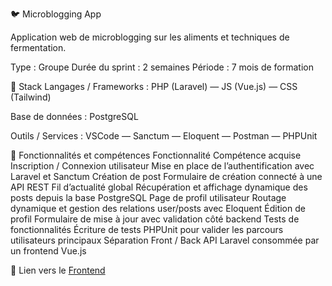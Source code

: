 🐦 Microblogging App

Application web de microblogging sur les aliments et techniques de fermentation.

Type : Groupe
Durée du sprint : 2 semaines
Période : 7 mois de formation

🧱 Stack
Langages / Frameworks : PHP (Laravel) — JS (Vue.js) — CSS (Tailwind)

Base de données : PostgreSQL

Outils / Services : VSCode — Sanctum — Eloquent — Postman — PHPUnit

🧩 Fonctionnalités et compétences
Fonctionnalité	Compétence acquise
Inscription / Connexion utilisateur	Mise en place de l’authentification avec Laravel et Sanctum
Création de post	Formulaire de création connecté à une API REST 
Fil d’actualité global	Récupération et affichage dynamique des posts depuis la base PostgreSQL
Page de profil utilisateur	Routage dynamique et gestion des relations user/posts avec Eloquent
Édition de profil	Formulaire de mise à jour avec validation côté backend
Tests de fonctionnalités	Écriture de tests PHPUnit pour valider les parcours utilisateurs principaux
Séparation Front / Back	API Laravel consommée par un frontend Vue.js

🔗 Lien vers le [Frontend](https://github.com/EmilieVS/Fermentation_Jar_Frontend.git)



